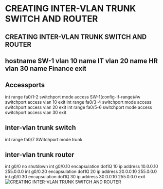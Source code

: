 # CREATING INTER-VLAN TRUNK SWITCH AND ROUTER
CREATING INTER-VLAN TRUNK SWITCH AND ROUTER 
-------------

hostname SW-1
vlan 10
name IT
vlan 20
name HR
vlan 30
name Finance
exit
------

Accessports
-------------
int range fa0/1-2
switchport mode access 
SW-1(config-if-range)#w
switchport access vlan 10
exit
int range fa0/3-4
switchport mode access 
switchport access vlan 20
exit
int range fa0/5-6
switchport mode access 
switchport access vlan 30
exit


inter-vlan trunk switch
------------------
int range fa0/7
SWitchport mode trunk

inter-vlan trunk router 
------------------

int g0/0
no shutdown 
int g0/0.10
encapsulation dot1Q 10
ip address 10.0.0.10 255.0.0.0
int g0/0.20
encapsulation dot1Q 20
ip address 20.0.0.10 255.0.0.0
int g0/0.30
encapsulation dot1Q 30
ip address 30.0.0.10 255.0.0.0
exit
![CREATING INTER-VLAN TRUNK SWITCH AND ROUTER](https://user-images.githubusercontent.com/106605770/177989445-1d67e262-0868-4a6e-bdcf-062103b1cff8.jpg)
